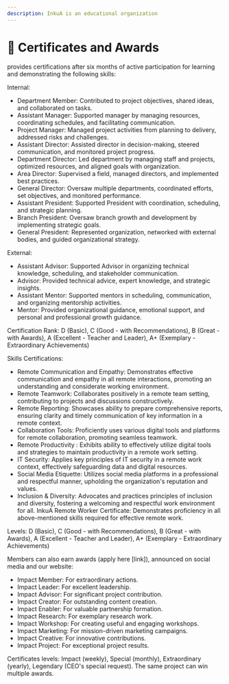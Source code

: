 ```yaml
---
description: InkuA is an educational organization
---
```


# 📜 Certificates and Awards

provides certifications after six months of active participation for learning and demonstrating the following skills:

Internal:

* Department Member: Contributed to project objectives, shared ideas, and collaborated on tasks.
* Assistant Manager: Supported manager by managing resources, coordinating schedules, and facilitating communication.
* Project Manager: Managed project activities from planning to delivery, addressed risks and challenges.
* Assistant Director: Assisted director in decision-making, steered communication, and monitored project progress.
* Department Director: Led department by managing staff and projects, optimized resources, and aligned goals with organization.
* Area Director: Supervised a field, managed directors, and implemented best practices.
* General Director: Oversaw multiple departments, coordinated efforts, set objectives, and monitored performance.
* Assistant President: Supported President with coordination, scheduling, and strategic planning.
* Branch President: Oversaw branch growth and development by implementing strategic goals.
* General President: Represented organization, networked with external bodies, and guided organizational strategy.

External:

* Assistant Advisor: Supported Advisor in organizing technical knowledge, scheduling, and stakeholder communication.
* Advisor: Provided technical advice, expert knowledge, and strategic insights.
* Assistant Mentor: Supported mentors in scheduling, communication, and organizing mentorship activities.
* Mentor: Provided organizational guidance, emotional support, and personal and professional growth guidance.

Certification Rank: D (Basic), C (Good - with Recommendations), B (Great - with Awards), A (Excellent - Teacher and Leader), A+ (Exemplary - Extraordinary Achievements)

Skills Certifications:

* Remote Communication and Empathy: Demonstrates effective communication and empathy in all remote interactions, promoting an understanding and considerate working environment.
* Remote Teamwork: Collaborates positively in a remote team setting, contributing to projects and discussions constructively.
* Remote Reporting: Showcases ability to prepare comprehensive reports, ensuring clarity and timely communication of key information in a remote context.
* Collaboration Tools: Proficiently uses various digital tools and platforms for remote collaboration, promoting seamless teamwork.
* Remote Productivity : Exhibits ability to effectively utilize digital tools and strategies to maintain productivity in a remote work setting.
* IT Security: Applies key principles of IT security in a remote work context, effectively safeguarding data and digital resources.
* Social Media Etiquette: Utilizes social media platforms in a professional and respectful manner, upholding the organization's reputation and values.
* Inclusion & Diversity: Advocates and practices principles of inclusion and diversity, fostering a welcoming and respectful work environment for all. InkuA Remote Worker Certificate: Demonstrates proficiency in all above-mentioned skills required for effective remote work.

Levels: D (Basic), C (Good - with Recommendations), B (Great - with Awards), A (Excellent - Teacher and Leader), A+ (Exemplary - Extraordinary Achievements)

Members can also earn awards (apply here \[link]), announced on social media and our website:

* Impact Member: For extraordinary actions.
* Impact Leader: For excellent leadership.
* Impact Advisor: For significant project contribution.
* Impact Creator: For outstanding content creation.
* Impact Enabler: For valuable partnership formation.
* Impact Research: For exemplary research work.
* Impact Workshop: For creating useful and engaging workshops.
* Impact Marketing: For mission-driven marketing campaigns.
* Impact Creative: For innovative contributions.
* Impact Project: For exceptional project results.

Certificates levels: Impact (weekly), Special (monthly), Extraordinary (yearly), Legendary (CEO's special request). The same project can win multiple awards.
